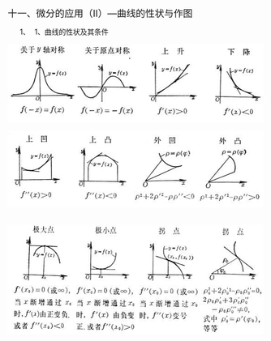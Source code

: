 <div class=Section1>
<p class=MsoNormal align=left style='text-align:left'><span lang=ZH-CN
style='font-size:14.0pt;font-family:宋体_GB2312'>十一</span><span lang=ZH-CN
style='font-size:14.0pt;font-family:宋体_GB2312'>、</span><span lang=ZH-CN
style='font-size:14.0pt;font-family:宋体_GB2312'>微分的应用（</span><span lang=EN-US
style='font-size:14.0pt'>II</span><span lang=ZH-CN style='font-size:14.0pt;
font-family:宋体_GB2312'>）</span><span lang=EN-US style='font-size:14.0pt'>—</span><span
lang=ZH-CN style='font-size:14.0pt;font-family:宋体_GB2312'>曲线的性状与作图</span></p>
<p class=MsoNormal align=left style='margin-left:36.0pt;text-align:left;
text-indent:-18.0pt'><span lang=EN-US>1、<span style='font:7.0pt "Times New Roman"'>&nbsp;&nbsp;&nbsp;
</span></span><span lang=EN-US>1</span><span lang=ZH-CN style='font-family:
宋体_GB2312'>、曲线的性状及其条件</span></p>
<p class=MsoNormal align=left style='text-align:left'><span lang=EN-US><img
width=543 height=155 src="res/17e9d95da129bdd93c34fb6cc6aaaa52_5493_files/image002.jpg"
u1:shapes="_x0000_i1025"></span></p>
<p class=MsoNormal align=left style='text-align:left'><span lang=EN-US><img
width=550 height=151 src="res/17e9d95da129bdd93c34fb6cc6aaaa52_5493_files/image004.jpg"
u1:shapes="_x0000_i1026"></span></p>
<p class=MsoNormal align=left style='text-align:left'><span lang=EN-US>&nbsp;&nbsp;&nbsp;&nbsp;&nbsp;
<img width=562 height=217 src="res/17e9d95da129bdd93c34fb6cc6aaaa52_5493_files/image006.jpg"
u1:shapes="_x0000_i1027"></span></p>
</div>